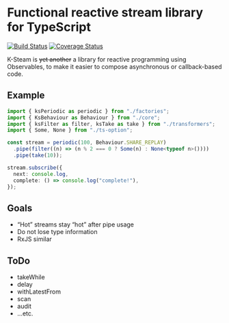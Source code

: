 # Functional reactive stream library for TypeScript

[![Build Status](https://travis-ci.com/KEIII/k-stream.svg?branch=master)](https://travis-ci.com/KEIII/k-stream) [![Coverage Status](https://coveralls.io/repos/github/KEIII/k-stream/badge.svg?branch=master)](https://coveralls.io/github/KEIII/k-stream?branch=master)

K-Steam is ~~yet another~~ a library for reactive programming using Observables, to make it easier to compose asynchronous or callback-based code.

## Example
```typescript
import { ksPeriodic as periodic } from "./factories";
import { KsBehaviour as Behaviour } from "./core";
import { ksFilter as filter, ksTake as take } from "./transformers";
import { Some, None } from "./ts-option";

const stream = periodic(100, Behaviour.SHARE_REPLAY)
  .pipe(filter((n) => (n % 2 === 0 ? Some(n) : None<typeof n>())))
  .pipe(take(10));

stream.subscribe({
  next: console.log,
  complete: () => console.log("complete!"),
});
```

## Goals
- “Hot” streams stay “hot” after pipe usage
- Do not lose type information
- RxJS similar

## ToDo
- takeWhile
- delay
- withLatestFrom
- scan
- audit
- ...etc.
